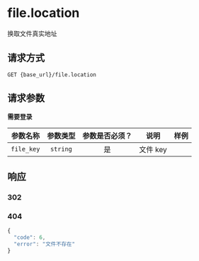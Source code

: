 # file.location

换取文件真实地址

## 请求方式

```
GET {base_url}/file.location
```

## 请求参数

**需要登录**

| 参数名称 | 参数类型 | 参数是否必须？ | 说明 | 样例 |
|:--------:|:--------:|:--------------:|------|------|
| `file_key` | `string` | 是 | 文件 key |  |

## 响应

### 302
### 404

```javascript
{
  "code": 6,
  "error": "文件不存在"
}
```

<!-- generated by gen_doc.js -->
